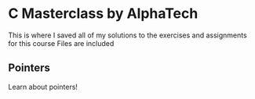 # C Masterclass by AlphaTech

This is where I saved all of my solutions to the exercises and assignments for this course
Files are included

## Pointers

Learn about pointers!